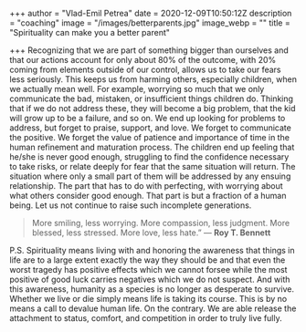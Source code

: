 +++
author = "Vlad-Emil Petrea"
date = 2020-12-09T10:50:12Z
description = "coaching"
image = "/images/betterparents.jpg"
image_webp = ""
title = "Spirituality can make you a better parent"

+++
Recognizing that we are part of something bigger than ourselves and that our actions account for only about 80% of the outcome, with 20% coming from elements outside of our control, allows us to take our fears less seriously. This keeps us from harming others, especially children, when we actually mean well. For example, worrying so much that we only communicate the bad, mistaken, or insufficient things children do. Thinking that if we do not address these, they will become a big problem, that the kid will grow up to be a failure, and so on. We end up looking for problems to address, but forget to praise, support, and love. We forget to communicate the positive. We forget the value of patience and importance of time in the human refinement and maturation process. The children end up feeling that he/she is never good enough, struggling to find the confidence necessary to take risks, or relate deeply for fear that the same situation will return. The situation where only a small part of them will be addressed by any ensuing relationship. The part that has to do with perfecting, with worrying about what others consider good enough. That part is but a fraction of a human being. Let us not continue to raise such incomplete generations.

> More smiling, less worrying. More compassion, less judgment. More blessed, less stressed. More love, less hate.” ― **Roy T. Bennett**

P.S. Spirituality means living with and honoring the awareness that things in life are to a large extent exactly the way they should be and that even the worst tragedy has positive effects which we cannot forsee while the most positive of good luck carries negatives which we do not suspect. And with this awareness, humanity as a species is no longer as desperate to survive. Whether we live or die simply means life is taking its course. This is by no means a call to devalue human life. On the contrary. We are able release the attachment to status, comfort, and competition in order to truly live fully.